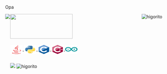 Opa

<div>
 
  <a href="https://github.com/higorito">
    
  <img height="180em" align="left" src="https://github-readme-stats.vercel.app/api?username=higorito&show_icons=true&theme=tokyonight&include_all_commits=true&count_private=true"/>
    <img height="120em" align="right" alt="higorito" src="https://media.giphy.com/media/ROyijmazFKRc4/giphy.gif">
  <img height="80em"width="200" src="https://github-readme-stats.vercel.app/api/top-langs/?username=higorito&layout=compact&langs_count=7&theme=tokyonight"/>
    
</div>

</div>
<div style="display: inline_block"><br>
  <img align="center" alt="higorito-java" height="30" width="40" src="https://raw.githubusercontent.com/devicons/devicon/master/icons/java/java-plain.svg">
  <img align="center" alt="higorito-python" height="30" width="40" src="https://raw.githubusercontent.com/devicons/devicon/master/icons/python/python-original.svg">
  <img align="center" alt="higorito-c" height="30" width="40" src="https://raw.githubusercontent.com/devicons/devicon/master/icons/c/c-original.svg">
  <img align="center" alt="higorito-cplusplus" height="30" width="40" src="https://raw.githubusercontent.com/devicons/devicon/master/icons/cplusplus/cplusplus-original.svg">
  <img align="center" alt="higorito-arduino" height="30" width="40" src="https://raw.githubusercontent.com/devicons/devicon/master/icons/arduino/arduino-original.svg">
  
</div>

##

<div>
  <a href = "mailto:higorps198@gmail.com"><img src="https://img.shields.io/badge/-Gmail-%23333?style=for-the-badge&logo=gmail&logoColor=white" target="_blank"></a>
  <img src="https://komarev.com/ghpvc/?username=SEUUSUARIO&color=blue" alt="higorito" /> 
</div>
